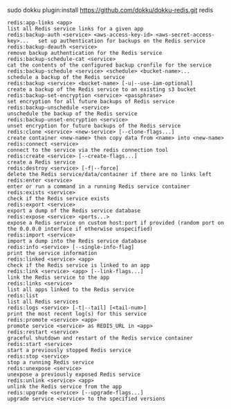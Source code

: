 sudo dokku plugin:install https://github.com/dokku/dokku-redis.git redis

    redis:app-links <app>                                                        list all Redis service links for a given app
    redis:backup-auth <service> <aws-access-key-id> <aws-secret-access-key>...   set up authentication for backups on the Redis service
    redis:backup-deauth <service>                                                remove backup authentication for the Redis service
    redis:backup-schedule-cat <service>                                          cat the contents of the configured backup cronfile for the service
    redis:backup-schedule <service> <schedule> <bucket-name>...                  schedule a backup of the Redis service
    redis:backup <service> <bucket-name> [-u|--use-iam-optional]                 create a backup of the Redis service to an existing s3 bucket
    redis:backup-set-encryption <service> <passphrase>                           set encryption for all future backups of Redis service
    redis:backup-unschedule <service>                                            unschedule the backup of the Redis service
    redis:backup-unset-encryption <service>                                      unset encryption for future backups of the Redis service
    redis:clone <service> <new-service> [--clone-flags...]                       create container <new-name> then copy data from <name> into <new-name>
    redis:connect <service>                                                      connect to the service via the redis connection tool
    redis:create <service> [--create-flags...]                                   create a Redis service
    redis:destroy <service> [-f|--force]                                         delete the Redis service/data/container if there are no links left
    redis:enter <service>                                                        enter or run a command in a running Redis service container
    redis:exists <service>                                                       check if the Redis service exists
    redis:export <service>                                                       export a dump of the Redis service database
    redis:expose <service> <ports...>                                            expose a Redis service on custom host:port if provided (random port on the 0.0.0.0 interface if otherwise unspecified)
    redis:import <service>                                                       import a dump into the Redis service database
    redis:info <service> [--single-info-flag]                                    print the service information
    redis:linked <service> <app>                                                 check if the Redis service is linked to an app
    redis:link <service> <app> [--link-flags...]                                 link the Redis service to the app
    redis:links <service>                                                        list all apps linked to the Redis service
    redis:list                                                                   list all Redis services
    redis:logs <service> [-t|--tail] [<tail-num>]                                print the most recent log(s) for this service
    redis:promote <service> <app>                                                promote service <service> as REDIS_URL in <app>
    redis:restart <service>                                                      graceful shutdown and restart of the Redis service container
    redis:start <service>                                                        start a previously stopped Redis service
    redis:stop <service>                                                         stop a running Redis service
    redis:unexpose <service>                                                     unexpose a previously exposed Redis service
    redis:unlink <service> <app>                                                 unlink the Redis service from the app
    redis:upgrade <service> [--upgrade-flags...]                                 upgrade service <service> to the specified versions
